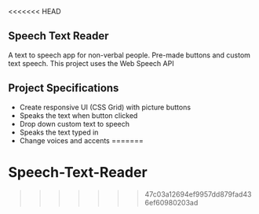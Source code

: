 <<<<<<< HEAD
## Speech Text Reader

A text to speech app for non-verbal people. Pre-made buttons and custom text speech. This project uses the Web Speech API

## Project Specifications

- Create responsive UI (CSS Grid) with picture buttons
- Speaks the text when button clicked
- Drop down custom text to speech
- Speaks the text typed in
- Change voices and accents
=======
# Speech-Text-Reader
>>>>>>> 47c03a12694ef9957dd879fad436ef60980203ad
